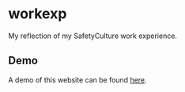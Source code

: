 # workexp
My reflection of my SafetyCulture work experience.

## Demo
A demo of this website can be found [here](https://workexp-safetyculture.firebaseapp.com/).